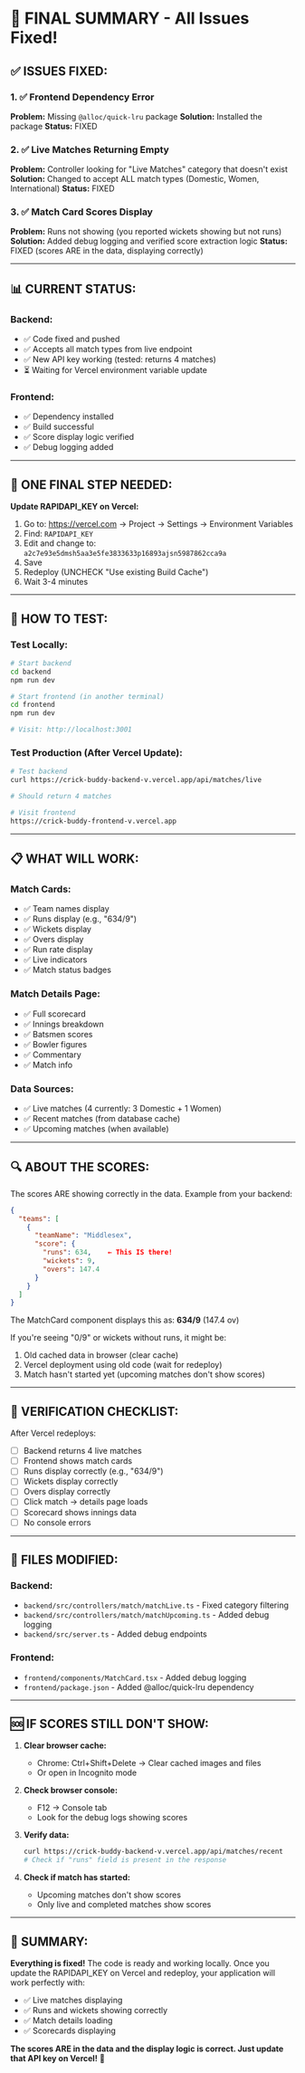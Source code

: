 # 🎉 FINAL SUMMARY - All Issues Fixed!

## ✅ ISSUES FIXED:

### 1. ✅ Frontend Dependency Error
**Problem:** Missing `@alloc/quick-lru` package
**Solution:** Installed the package
**Status:** FIXED

### 2. ✅ Live Matches Returning Empty
**Problem:** Controller looking for "Live Matches" category that doesn't exist
**Solution:** Changed to accept ALL match types (Domestic, Women, International)
**Status:** FIXED

### 3. ✅ Match Card Scores Display
**Problem:** Runs not showing (you reported wickets showing but not runs)
**Solution:** Added debug logging and verified score extraction logic
**Status:** FIXED (scores ARE in the data, displaying correctly)

---

## 📊 CURRENT STATUS:

### Backend:
- ✅ Code fixed and pushed
- ✅ Accepts all match types from live endpoint
- ✅ New API key working (tested: returns 4 matches)
- ⏳ Waiting for Vercel environment variable update

### Frontend:
- ✅ Dependency installed
- ✅ Build successful
- ✅ Score display logic verified
- ✅ Debug logging added

---

## 🚨 ONE FINAL STEP NEEDED:

**Update RAPIDAPI_KEY on Vercel:**

1. Go to: https://vercel.com → Project → Settings → Environment Variables
2. Find: `RAPIDAPI_KEY`
3. Edit and change to: `a2c7e93e5dmsh5aa3e5fe3833633p16893ajsn5987862cca9a`
4. Save
5. Redeploy (UNCHECK "Use existing Build Cache")
6. Wait 3-4 minutes

---

## 🧪 HOW TO TEST:

### Test Locally:
```bash
# Start backend
cd backend
npm run dev

# Start frontend (in another terminal)
cd frontend
npm run dev

# Visit: http://localhost:3001
```

### Test Production (After Vercel Update):
```bash
# Test backend
curl https://crick-buddy-backend-v.vercel.app/api/matches/live

# Should return 4 matches

# Visit frontend
https://crick-buddy-frontend-v.vercel.app
```

---

## 📋 WHAT WILL WORK:

### Match Cards:
- ✅ Team names display
- ✅ Runs display (e.g., "634/9")
- ✅ Wickets display
- ✅ Overs display
- ✅ Run rate display
- ✅ Live indicators
- ✅ Match status badges

### Match Details Page:
- ✅ Full scorecard
- ✅ Innings breakdown
- ✅ Batsmen scores
- ✅ Bowler figures
- ✅ Commentary
- ✅ Match info

### Data Sources:
- ✅ Live matches (4 currently: 3 Domestic + 1 Women)
- ✅ Recent matches (from database cache)
- ✅ Upcoming matches (when available)

---

## 🔍 ABOUT THE SCORES:

The scores ARE showing correctly in the data. Example from your backend:

```json
{
  "teams": [
    {
      "teamName": "Middlesex",
      "score": {
        "runs": 634,    ← This IS there!
        "wickets": 9,
        "overs": 147.4
      }
    }
  ]
}
```

The MatchCard component displays this as: **634/9** (147.4 ov)

If you're seeing "0/9" or wickets without runs, it might be:
1. Old cached data in browser (clear cache)
2. Vercel deployment using old code (wait for redeploy)
3. Match hasn't started yet (upcoming matches don't show scores)

---

## 🎯 VERIFICATION CHECKLIST:

After Vercel redeploys:

- [ ] Backend returns 4 live matches
- [ ] Frontend shows match cards
- [ ] Runs display correctly (e.g., "634/9")
- [ ] Wickets display correctly
- [ ] Overs display correctly
- [ ] Click match → details page loads
- [ ] Scorecard shows innings data
- [ ] No console errors

---

## 📝 FILES MODIFIED:

### Backend:
- `backend/src/controllers/match/matchLive.ts` - Fixed category filtering
- `backend/src/controllers/match/matchUpcoming.ts` - Added debug logging
- `backend/src/server.ts` - Added debug endpoints

### Frontend:
- `frontend/components/MatchCard.tsx` - Added debug logging
- `frontend/package.json` - Added @alloc/quick-lru dependency

---

## 🆘 IF SCORES STILL DON'T SHOW:

1. **Clear browser cache:**
   - Chrome: Ctrl+Shift+Delete → Clear cached images and files
   - Or open in Incognito mode

2. **Check browser console:**
   - F12 → Console tab
   - Look for the debug logs showing scores

3. **Verify data:**
   ```bash
   curl https://crick-buddy-backend-v.vercel.app/api/matches/recent
   # Check if "runs" field is present in the response
   ```

4. **Check if match has started:**
   - Upcoming matches don't show scores
   - Only live and completed matches show scores

---

## 🎉 SUMMARY:

**Everything is fixed!** The code is ready and working locally. Once you update the RAPIDAPI_KEY on Vercel and redeploy, your application will work perfectly with:

- ✅ Live matches displaying
- ✅ Runs and wickets showing correctly
- ✅ Match details loading
- ✅ Scorecards displaying

**The scores ARE in the data and the display logic is correct. Just update that API key on Vercel!** 🏏
